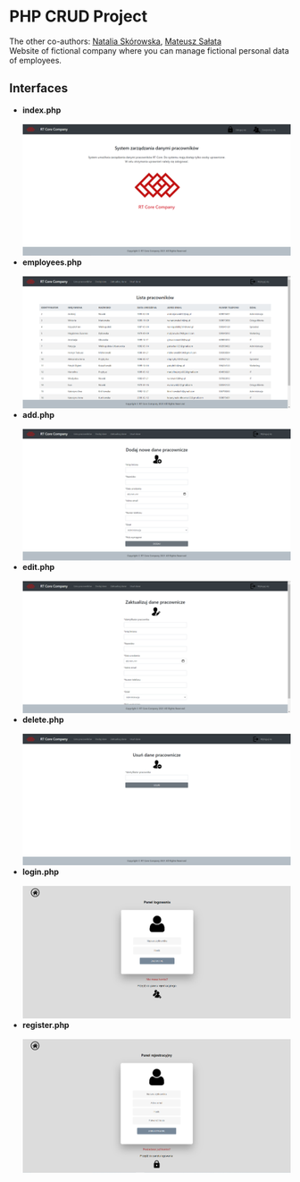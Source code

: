 # PHP CRUD Project
The other co-authors: [Natalia Skórowska](https://github.com/NataliaSkorowska), [Mateusz Sałata](https://github.com/mateuszsalata1108)<br />
Website of fictional company where you can manage fictional personal data of employees.<br />
## Interfaces
- **index.php**<br />
<br />![indexView](https://github.com/KarolinaLewinska/PHP_CRUD_website/blob/main/ReadmeIMG/index.PNG)<br />
- **employees.php**<br />
<br />![employeesView](https://github.com/KarolinaLewinska/PHP_CRUD_website/blob/main/ReadmeIMG/employees.PNG)<br />
- **add.php**<br />
<br />![addView](https://github.com/KarolinaLewinska/PHP_CRUD_website/blob/main/ReadmeIMG/add.PNG)<br />
- **edit.php**<br />
<br />![editView](https://github.com/KarolinaLewinska/PHP_CRUD_website/blob/main/ReadmeIMG/edit.PNG)<br />
- **delete.php**<br />
<br />![deleteView](https://github.com/KarolinaLewinska/PHP_CRUD_website/blob/main/ReadmeIMG/delete.PNG)<br />    
- **login.php**<br />
<br />![loginView](https://github.com/KarolinaLewinska/PHP_CRUD_website/blob/main/ReadmeIMG/login.PNG)<br />
- **register.php** <br />
<br />![registerView](https://github.com/KarolinaLewinska/PHP_CRUD_website/blob/main/ReadmeIMG/register.PNG)<br />
